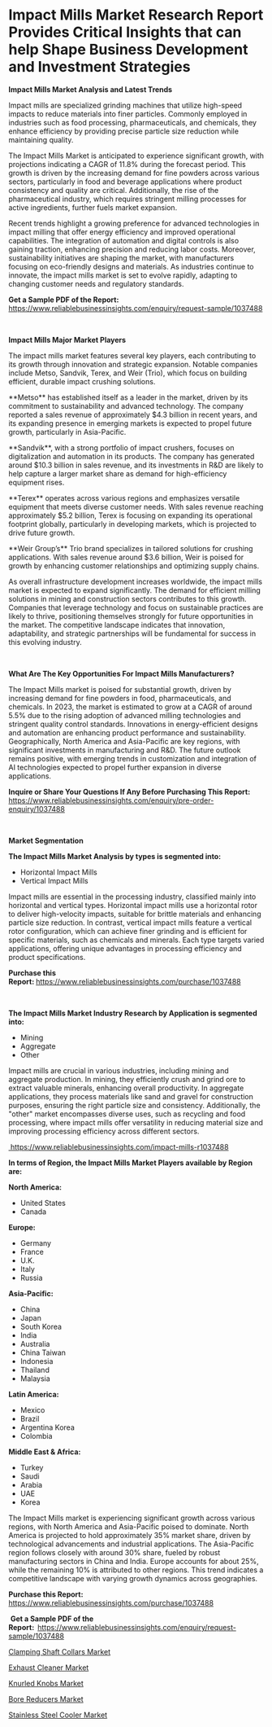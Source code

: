 <p><h1>Impact Mills Market Research Report Provides Critical Insights that can help Shape Business Development and Investment Strategies</h1></p><p><strong>Impact Mills Market Analysis and Latest Trends</strong></p>
<p><p>Impact mills are specialized grinding machines that utilize high-speed impacts to reduce materials into finer particles. Commonly employed in industries such as food processing, pharmaceuticals, and chemicals, they enhance efficiency by providing precise particle size reduction while maintaining quality.</p><p>The Impact Mills Market is anticipated to experience significant growth, with projections indicating a CAGR of 11.8% during the forecast period. This growth is driven by the increasing demand for fine powders across various sectors, particularly in food and beverage applications where product consistency and quality are critical. Additionally, the rise of the pharmaceutical industry, which requires stringent milling processes for active ingredients, further fuels market expansion.</p><p>Recent trends highlight a growing preference for advanced technologies in impact milling that offer energy efficiency and improved operational capabilities. The integration of automation and digital controls is also gaining traction, enhancing precision and reducing labor costs. Moreover, sustainability initiatives are shaping the market, with manufacturers focusing on eco-friendly designs and materials. As industries continue to innovate, the impact mills market is set to evolve rapidly, adapting to changing customer needs and regulatory standards.</p></p>
<p><strong>Get a Sample PDF of the Report:&nbsp;</strong> <a href="https://www.reliablebusinessinsights.com/enquiry/request-sample/1037488?utm_campaign=115&utm_medium=2&utm_source=Github&utm_content=ia&utm_term=11042025&utm_id=impact-mills">https://www.reliablebusinessinsights.com/enquiry/request-sample/1037488</a></p>
<p>&nbsp;</p>
<p><strong>Impact Mills Major Market Players</strong></p>
<p><p>The impact mills market features several key players, each contributing to its growth through innovation and strategic expansion. Notable companies include Metso, Sandvik, Terex, and Weir (Trio), which focus on building efficient, durable impact crushing solutions.</p><p>**Metso** has established itself as a leader in the market, driven by its commitment to sustainability and advanced technology. The company reported a sales revenue of approximately $4.3 billion in recent years, and its expanding presence in emerging markets is expected to propel future growth, particularly in Asia-Pacific.</p><p>**Sandvik**, with a strong portfolio of impact crushers, focuses on digitalization and automation in its products. The company has generated around $10.3 billion in sales revenue, and its investments in R&D are likely to help capture a larger market share as demand for high-efficiency equipment rises.</p><p>**Terex** operates across various regions and emphasizes versatile equipment that meets diverse customer needs. With sales revenue reaching approximately $5.2 billion, Terex is focusing on expanding its operational footprint globally, particularly in developing markets, which is projected to drive future growth.</p><p>**Weir Group’s** Trio brand specializes in tailored solutions for crushing applications. With sales revenue around $3.6 billion, Weir is poised for growth by enhancing customer relationships and optimizing supply chains.</p><p>As overall infrastructure development increases worldwide, the impact mills market is expected to expand significantly. The demand for efficient milling solutions in mining and construction sectors contributes to this growth. Companies that leverage technology and focus on sustainable practices are likely to thrive, positioning themselves strongly for future opportunities in the market. The competitive landscape indicates that innovation, adaptability, and strategic partnerships will be fundamental for success in this evolving industry.</p></p>
<p>&nbsp;</p>
<p><strong>What Are The Key Opportunities For Impact Mills Manufacturers?</strong></p>
<p><p>The Impact Mills market is poised for substantial growth, driven by increasing demand for fine powders in food, pharmaceuticals, and chemicals. In 2023, the market is estimated to grow at a CAGR of around 5.5% due to the rising adoption of advanced milling technologies and stringent quality control standards. Innovations in energy-efficient designs and automation are enhancing product performance and sustainability. Geographically, North America and Asia-Pacific are key regions, with significant investments in manufacturing and R&D. The future outlook remains positive, with emerging trends in customization and integration of AI technologies expected to propel further expansion in diverse applications.</p></p>
<p><strong>Inquire or Share Your Questions If Any Before Purchasing This Report:</strong> <a href="https://www.reliablebusinessinsights.com/enquiry/pre-order-enquiry/1037488?utm_campaign=115&utm_medium=2&utm_source=Github&utm_content=ia&utm_term=11042025&utm_id=impact-mills">https://www.reliablebusinessinsights.com/enquiry/pre-order-enquiry/1037488</a></p>
<p>&nbsp;</p>
<p><strong>Market Segmentation</strong></p>
<p><strong>The Impact Mills Market Analysis by types is segmented into:</strong></p>
<p><ul><li>Horizontal Impact Mills</li><li>Vertical Impact Mills</li></ul></p>
<p><p>Impact mills are essential in the processing industry, classified mainly into horizontal and vertical types. Horizontal impact mills use a horizontal rotor to deliver high-velocity impacts, suitable for brittle materials and enhancing particle size reduction. In contrast, vertical impact mills feature a vertical rotor configuration, which can achieve finer grinding and is efficient for specific materials, such as chemicals and minerals. Each type targets varied applications, offering unique advantages in processing efficiency and product specifications.</p></p>
<p><strong>Purchase this Report:&nbsp;</strong><a href="https://www.reliablebusinessinsights.com/purchase/1037488?utm_campaign=115&utm_medium=2&utm_source=Github&utm_content=ia&utm_term=11042025&utm_id=impact-mills">https://www.reliablebusinessinsights.com/purchase/1037488</a></p>
<p>&nbsp;</p>
<p><strong>The Impact Mills Market Industry Research by Application is segmented into:</strong></p>
<p><ul><li>Mining</li><li>Aggregate</li><li>Other</li></ul></p>
<p><p>Impact mills are crucial in various industries, including mining and aggregate production. In mining, they efficiently crush and grind ore to extract valuable minerals, enhancing overall productivity. In aggregate applications, they process materials like sand and gravel for construction purposes, ensuring the right particle size and consistency. Additionally, the "other" market encompasses diverse uses, such as recycling and food processing, where impact mills offer versatility in reducing material size and improving processing efficiency across different sectors.</p></p>
<p><a href="https://www.reliablebusinessinsights.com/impact-mills-r1037488?utm_campaign=115&utm_medium=2&utm_source=Github&utm_content=ia&utm_term=11042025&utm_id=impact-mills">&nbsp;https://www.reliablebusinessinsights.com/impact-mills-r1037488</a></p>
<p><strong>In terms of Region, the Impact Mills Market Players available by Region are:</strong></p>
<p>
    <p> <strong> North America: </strong>
        <ul>
            <li>United States</li>
            <li>Canada</li>
        </ul>
        </p> 
    <p> <strong> Europe: </strong>
        <ul>
            <li>Germany</li>
            <li>France</li>
            <li>U.K.</li>
            <li>Italy</li>
            <li>Russia</li>
        </ul>
        </p> 
    <p> <strong> Asia-Pacific: </strong>
        <ul>
            <li>China</li>
            <li>Japan</li>
            <li>South Korea</li>
            <li>India</li>
            <li>Australia</li>
            <li>China Taiwan</li>
            <li>Indonesia</li>
            <li>Thailand</li>
            <li>Malaysia</li>
        </ul>
        </p> 
    <p> <strong> Latin America: </strong>
        <ul>
            <li>Mexico</li>
            <li>Brazil</li>
            <li>Argentina Korea</li>
            <li>Colombia</li>
        </ul>
        </p> 
    <p> <strong> Middle East & Africa: </strong>
        <ul>
            <li>Turkey</li>
            <li>Saudi</li>
            <li>Arabia</li>
            <li>UAE</li>
            <li>Korea</li>
        </ul>
    </p>
    </p>
<p><p>The Impact Mills market is experiencing significant growth across various regions, with North America and Asia-Pacific poised to dominate. North America is projected to hold approximately 35% market share, driven by technological advancements and industrial applications. The Asia-Pacific region follows closely with around 30% share, fueled by robust manufacturing sectors in China and India. Europe accounts for about 25%, while the remaining 10% is attributed to other regions. This trend indicates a competitive landscape with varying growth dynamics across geographies.</p></p>
<p><strong>Purchase this Report: </strong><a href="https://www.reliablebusinessinsights.com/purchase/1037488?utm_campaign=115&utm_medium=2&utm_source=Github&utm_content=ia&utm_term=11042025&utm_id=impact-mills">https://www.reliablebusinessinsights.com/purchase/1037488</a></p>
<p>&nbsp;<strong>Get a Sample PDF of the Report:&nbsp;&nbsp;</strong><a href="https://www.reliablebusinessinsights.com/enquiry/request-sample/1037488?utm_campaign=115&utm_medium=2&utm_source=Github&utm_content=ia&utm_term=11042025&utm_id=impact-mills">https://www.reliablebusinessinsights.com/enquiry/request-sample/1037488</a></p>
<p><strong></strong></p>
<p><p><a href="https://github.com/eleussabra/Market-Research-Report-List-1/blob/main/clamping-shaft-collars-market.md?utm_campaign=115&utm_medium=2&utm_source=Github&utm_content=ia&utm_term=11042025&utm_id=impact-mills">Clamping Shaft Collars Market</a></p><p><a href="https://github.com/salkidtodo/Market-Research-Report-List-1/blob/main/exhaust-cleaner-market.md?utm_campaign=115&utm_medium=2&utm_source=Github&utm_content=ia&utm_term=11042025&utm_id=impact-mills">Exhaust Cleaner Market</a></p><p><a href="https://github.com/floengsubb/Market-Research-Report-List-1/blob/main/knurled-knobs-market.md?utm_campaign=115&utm_medium=2&utm_source=Github&utm_content=ia&utm_term=11042025&utm_id=impact-mills">Knurled Knobs Market</a></p><p><a href="https://github.com/buluckcapps2/Market-Research-Report-List-1/blob/main/bore-reducers-market.md?utm_campaign=115&utm_medium=2&utm_source=Github&utm_content=ia&utm_term=11042025&utm_id=impact-mills">Bore Reducers Market</a></p><p><a href="https://github.com/donnypolan/Market-Research-Report-List-1/blob/main/stainless-steel-cooler-market.md?utm_campaign=115&utm_medium=2&utm_source=Github&utm_content=ia&utm_term=11042025&utm_id=impact-mills">Stainless Steel Cooler Market</a></p></p>